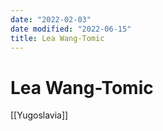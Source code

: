 ```yaml
---
date: "2022-02-03"
date modified: "2022-06-15"
title: Lea Wang-Tomic
---
```


# Lea Wang-Tomic
[[Yugoslavia]]
